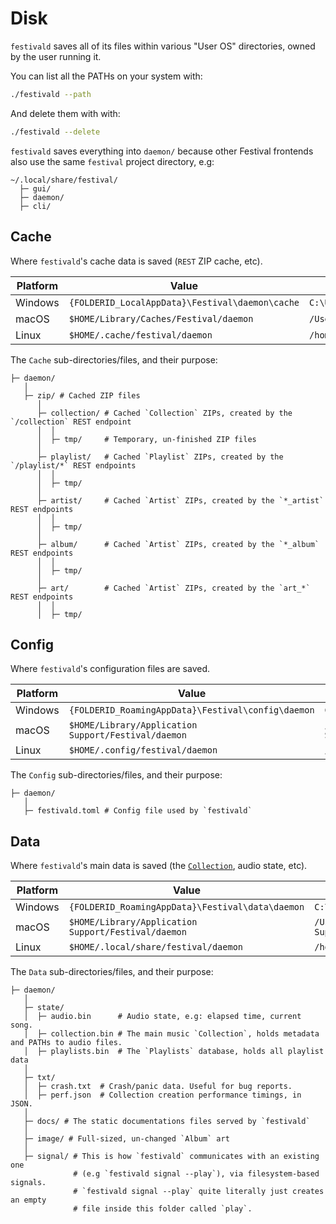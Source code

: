 # Disk
`festivald` saves all of its files within various "User OS" directories, owned by the user running it.

You can list all the PATHs on your system with:
```bash
./festivald --path
```

And delete them with with:
```bash
./festivald --delete
```

`festivald` saves everything into `daemon/` because other Festival frontends also use the same `festival` project directory, e.g:
```
~/.local/share/festival/
  ├─ gui/
  ├─ daemon/
  ├─ cli/
```

## Cache
Where `festivald`'s cache data is saved (`REST` ZIP cache, etc).

| Platform | Value                                           | Example                                              |
|----------|-------------------------------------------------|------------------------------------------------------|
| Windows  | `{FOLDERID_LocalAppData}\Festival\daemon\cache` | `C:\Users\Alice\AppData\Local\Festival\daemon\cache` |
| macOS    | `$HOME/Library/Caches/Festival/daemon`          | `/Users/Alice/Library/Caches/Festival/daemon`        |
| Linux    | `$HOME/.cache/festival/daemon`                  | `/home/alice/.cache/festival/daemon`                 |

The `Cache` sub-directories/files, and their purpose:
```plaintext
├─ daemon/
   │
   ├─ zip/ # Cached ZIP files
      │
      ├─ collection/ # Cached `Collection` ZIPs, created by the `/collection` REST endpoint
      │  │
      │  ├─ tmp/     # Temporary, un-finished ZIP files
      │
      ├─ playlist/   # Cached `Playlist` ZIPs, created by the `/playlist/*` REST endpoints
      │  │
      │  ├─ tmp/
      │
      ├─ artist/     # Cached `Artist` ZIPs, created by the `*_artist` REST endpoints
      │  │
      │  ├─ tmp/
      │
      ├─ album/      # Cached `Artist` ZIPs, created by the `*_album` REST endpoints
      │  │
      │  ├─ tmp/
      │
      ├─ art/        # Cached `Artist` ZIPs, created by the `art_*` REST endpoints
      │  │
      │  ├─ tmp/
```

## Config
Where `festivald`'s configuration files are saved.

| Platform | Value                                               | Example                                                    |
|----------|-----------------------------------------------------|------------------------------------------------------------|
| Windows  | `{FOLDERID_RoamingAppData}\Festival\config\daemon`  | `C:\Users\Alice\AppData\Roaming\Festival\config\daemon`    |
| macOS    | `$HOME/Library/Application Support/Festival/daemon` | `/Users/Alice/Library/Application Support/Festival/daemon` |
| Linux    | `$HOME/.config/festival/daemon`                     | `/home/alice/.config/festival/daemon`                      |

The `Config` sub-directories/files, and their purpose:
```plaintext
├─ daemon/
   │
   ├─ festivald.toml # Config file used by `festivald`
```

## Data
Where `festivald`'s main data is saved (the [`Collection`](common-objects/collection.md), audio state, etc).

| Platform | Value                                                                    | Example                                                 |
|----------|--------------------------------------------------------------------------|---------------------------------------------------------|
| Windows  | `{FOLDERID_RoamingAppData}\Festival\data\daemon`                         | `C:\Users\Alice\AppData\Roaming\Festival\data\daemon`      |
| macOS    | `$HOME/Library/Application Support/Festival/daemon`                      | `/Users/Alice/Library/Application Support/Festival/daemon` |
| Linux    | `$HOME/.local/share/festival/daemon`                                     | `/home/alice/.local/share/festival/daemon`                 |

The `Data` sub-directories/files, and their purpose:
```plaintext
├─ daemon/
   │
   ├─ state/
   │  ├─ audio.bin      # Audio state, e.g: elapsed time, current song.
   │  ├─ collection.bin # The main music `Collection`, holds metadata and PATHs to audio files.
   │  ├─ playlists.bin  # The `Playlists` database, holds all playlist data
   │
   ├─ txt/
   │  ├─ crash.txt  # Crash/panic data. Useful for bug reports.
   │  ├─ perf.json  # Collection creation performance timings, in JSON.
   │
   ├─ docs/ # The static documentations files served by `festivald`
   │
   ├─ image/ # Full-sized, un-changed `Album` art
   │
   ├─ signal/ # This is how `festivald` communicates with an existing one
              # (e.g `festivald signal --play`), via filesystem-based signals.
              # `festivald signal --play` quite literally just creates an empty
              # file inside this folder called `play`.
```
